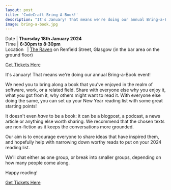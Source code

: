 ```yaml
---
layout: post
title: 'CodeCraft Bring-A-Book!'
description: "It's January! That means we're doing our annual Bring-a-Book event!"
image: bring-a-book.jpg
---
```


Date | **Thursday 18th January 2024** <br>
Time | **6:30pm to 8:30pm**<br>
Location &nbsp; | <a href="https://goo.gl/maps/vWn1J">The Raven</a> on Renfield Street, Glasgow (in the bar area on the ground floor)

[Get Tickets Here](https://www.eventbrite.co.uk/e/the-multimedia-extravaganza-the-old-book-club-tickets-514809488037)

It's January! That means we're doing our annual Bring-a-Book event!

We need you to bring along a book that you've enjoyed in the realm of software, work, or a related field. Share with everyone else why you enjoy it, what you got from it, why others might want to read it. With everyone else doing the same, you can set up your New Year reading list with some great starting points!

It doesn't even _have_ to be a book: it can be a blogpost, a podcast, a news article or anything else worth sharing. We recommend that the chosen texts are non-fiction as it keeps the conversations more grounded.

Our aim is to encourage everyone to share ideas that have inspired them, and hopefully help with narrowing down worthy reads to put on your 2024 reading list.

We'll chat either as one group, or break into smaller groups, depending on how many people come along.

Happy reading!

[Get Tickets Here](https://www.eventbrite.co.uk/e/the-multimedia-extravaganza-the-old-book-club-tickets-514809488037)
